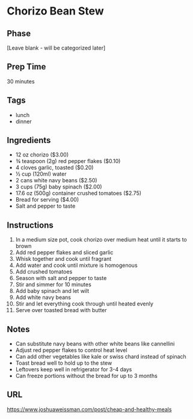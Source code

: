 # Chorizo Bean Stew

## Phase
[Leave blank - will be categorized later]

## Prep Time
30 minutes

## Tags
- lunch
- dinner

## Ingredients
- 12 oz chorizo ($3.00)
- ¾ teaspoon (2g) red pepper flakes ($0.10)
- 4 cloves garlic, toasted ($0.20)
- ½ cup (120ml) water
- 2 cans white navy beans ($2.50)
- 3 cups (75g) baby spinach ($2.00)
- 17.6 oz (500g) container crushed tomatoes ($2.75)
- Bread for serving ($4.00)
- Salt and pepper to taste

## Instructions
1. In a medium size pot, cook chorizo over medium heat until it starts to brown
2. Add red pepper flakes and sliced garlic
3. Whisk together and cook until fragrant
4. Add water and cook until mixture is homogenous
5. Add crushed tomatoes
6. Season with salt and pepper to taste
7. Stir and simmer for 10 minutes
8. Add baby spinach and let wilt
9. Add white navy beans
10. Stir and let everything cook through until heated evenly
11. Serve over toasted bread with butter

## Notes
- Can substitute navy beans with other white beans like cannellini
- Adjust red pepper flakes to control heat level
- Can add other vegetables like kale or swiss chard instead of spinach
- Toast bread well to hold up to the stew
- Leftovers keep well in refrigerator for 3-4 days
- Can freeze portions without the bread for up to 3 months

## URL
https://www.joshuaweissman.com/post/cheap-and-healthy-meals
